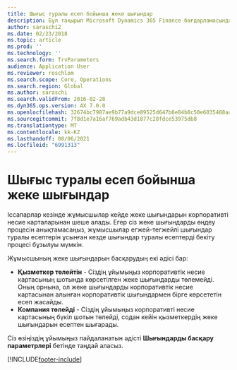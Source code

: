 ```yaml
---
title: Шығыс туралы есеп бойынша жеке шығындар
description: Бұл тақырып Microsoft Dynamics 365 Finance бағдарламасында жұмысшының жеке шығындарын шешудің екі әдісін түсіндіреді.
author: saraschi2
ms.date: 02/23/2018
ms.topic: article
ms.prod: ''
ms.technology: ''
ms.search.form: TrvParameters
audience: Application User
ms.reviewer: roschlom
ms.search.scope: Core, Operations
ms.search.region: Global
ms.author: saraschi
ms.search.validFrom: 2016-02-28
ms.dyn365.ops.version: AX 7.0.0
ms.openlocfilehash: 32674bc7987ae9b77a9dce89525d647b6e84b8c50e6035488aafdb6a5dec1642
ms.sourcegitcommit: 7f8d1e7a16af769adb43d1877c28fdce53975db8
ms.translationtype: MT
ms.contentlocale: kk-KZ
ms.lasthandoff: 08/06/2021
ms.locfileid: "6991313"
---
```

# <a name="personal-expenses-on-an-expense-report"></a>Шығыс туралы есеп бойынша жеке шығындар

Іссапарлар кезінде жұмысшылар кейде жеке шығындарын корпоративті несие карталарынан шеше алады. Егер сіз жеке шығындарды өңдеу процесін анықтамасаңыз, жұмысшылар егжей-тегжейлі шығындар туралы есептерін ұсынған кезде шығындар туралы есептерді бекіту процесі бұзылуы мүмкін. 

Жұмысшының жеке шығындарын басқарудың екі әдісі бар:

- **Қызметкер төлейтін** - Сіздің ұйымыңыз корпоративтік несие картасының шотында көрсетілген жеке шығындарды төлемейді. Оның орнына, ол жеке шығындарды корпоративтік несие картасынан алынған корпоративтік шығындармен бірге көрсететін есеп жасайды.
- **Компания төлейді** - Сіздің ұйымыңыз корпоративті несие картасының бүкіл шотын төлейді, содан кейін қызметкердің жеке шығындарын есептен шығарады.

Сіз өзіңіздің ұйымыңыз пайдаланатын әдісті **Шығындарды басқару параметрлері** бетінде таңдай аласыз.


[!INCLUDE[footer-include](../includes/footer-banner.md)]